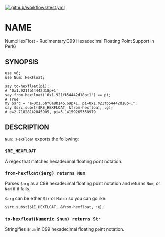 [![.github/workflows/test.yml](https://github.com/dankogai/p6-num-hexfloat/actions/workflows/test.yml/badge.svg)](https://github.com/dankogai/p6-num-hexfloat/actions/workflows/test.yml)

# NAME

Num::HexFloat - Rudimentary C99 Hexadecimal Floating Point Support in Perl6

## SYNOPSIS

````perl6
use v6;
use Num::HexFloat;
   
say to-hexfloat(pi);
# '0x1.921fb54442d18p+1'
say from-hexfloat('0x1.921fb54442d18p+1') == pi;
# True
my $src = "e=0x1.5bf0a8b145769p+1, pi=0x1.921fb54442d18p+1";
say $src.subst($RE_HEXFLOAT, &from-hexfloat, :g);
# e=2.71828182845905, pi=3.14159265358979
````

## DESCRIPTION

`Num::HexFloat` exports the following:

### `$RE_HEXFLOAT`

A regex that matches hexadecimal floating point notation.

### `from-hexfloat($arg) returns Num`

Parses `$arg` as a C99 hexadecimal floating point notation and returns
`Num`, or `NaN` if it fails.

`$arg` can be either `Str` or `Match` so you can go like: 

````perl6
$src.subst($RE_HEXFLOAT, &from-hexfloat, :g);
````

### `to-hexfloat(Numeric $num) returns Str`

Stringifies `$num` in C99 hexadecimal floating point notation.

